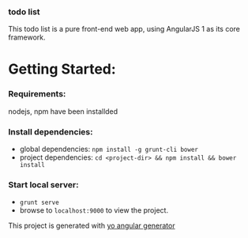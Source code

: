 ### todo list 
This todo list is a pure front-end web app, using AngularJS 1 as its core framework.

# Getting Started:
### Requirements: 
nodejs, npm have been installded

### Install dependencies:
- global dependencies: `npm install -g grunt-cli bower`
- project dependencies: `cd <project-dir> && npm install && bower install`

### Start local server:
- `grunt serve`
- browse to `localhost:9000` to view the project.


This project is generated with [yo angular generator](https://github.com/yeoman/generator-angular)
